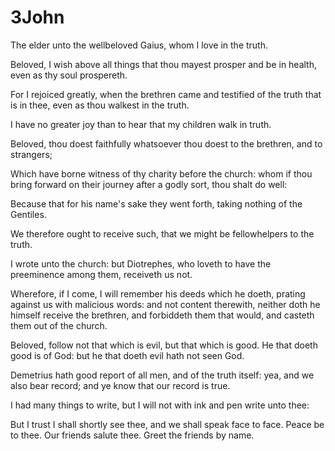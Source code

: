 # 3John

<p id="kjv3jo-1:1">The elder unto the wellbeloved Gaius, whom I love in the truth.</p>

<p id="kjv3jo-1:2">Beloved, I wish above all things that thou mayest prosper and be in health, even as thy soul prospereth.</p>

<p id="kjv3jo-1:3">For I rejoiced greatly, when the brethren came and testified of the truth that is in thee, even as thou walkest in the truth.</p>

<p id="kjv3jo-1:4">I have no greater joy than to hear that my children walk in truth.</p>

<p id="kjv3jo-1:5">Beloved, thou doest faithfully whatsoever thou doest to the brethren, and to strangers;</p>

<p id="kjv3jo-1:6">Which have borne witness of thy charity before the church: whom if thou bring forward on their journey after a godly sort, thou shalt do well:</p>

<p id="kjv3jo-1:7">Because that for his name's sake they went forth, taking nothing of the Gentiles.</p>

<p id="kjv3jo-1:8">We therefore ought to receive such, that we might be fellowhelpers to the truth.</p>

<p id="kjv3jo-1:9">I wrote unto the church: but Diotrephes, who loveth to have the preeminence among them, receiveth us not.</p>

<p id="kjv3jo-1:10">Wherefore, if I come, I will remember his deeds which he doeth, prating against us with malicious words: and not content therewith, neither doth he himself receive the brethren, and forbiddeth them that would, and casteth them out of the church.</p>

<p id="kjv3jo-1:11">Beloved, follow not that which is evil, but that which is good. He that doeth good is of God: but he that doeth evil hath not seen God.</p>

<p id="kjv3jo-1:12">Demetrius hath good report of all men, and of the truth itself: yea, and we also bear record; and ye know that our record is true.</p>

<p id="kjv3jo-1:13">I had many things to write, but I will not with ink and pen write unto thee:</p>

<p id="kjv3jo-1:14">But I trust I shall shortly see thee, and we shall speak face to face. Peace be to thee. Our friends salute thee. Greet the friends by name.</p>

